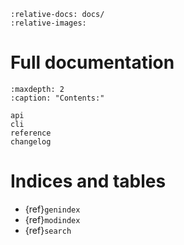```{include} ../README.md
:relative-docs: docs/
:relative-images:
```

# Full documentation

```{toctree}
:maxdepth: 2
:caption: "Contents:"

api
cli
reference
changelog
```


# Indices and tables

* {ref}`genindex`
* {ref}`modindex`
* {ref}`search`
